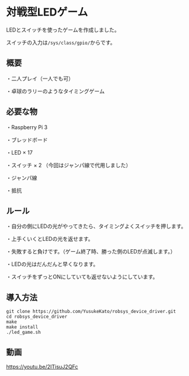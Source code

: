# 対戦型LEDゲーム

LEDとスイッチを使ったゲームを作成しました。

スイッチの入力は```/sys/class/gpio/```からです。



概要
---
・二人プレイ（一人でも可）

・卓球のラリーのようなタイミングゲーム



必要な物
---
・Raspberry Pi 3

・ブレッドボード

・LED × 17

・スイッチ × 2 （今回はジャンパ線で代用しました）

・ジャンパ線

・抵抗



ルール
---
・自分の側にLEDの光がやってきたら、タイミングよくスイッチを押します。

・上手くいくとLEDの光を返せます。

・失敗すると負けです。（ゲーム終了時、勝った側のLEDが点滅します。）

・LEDの光はだんだんと早くなります。

・スイッチをずっとONにしていても返せないようにしています。



導入方法
---
```
git clone https://github.com/YusukeKato/robsys_device_driver.git
cd robsys_device_driver
make
make install
./led_game.sh
```



動画
---
https://youtu.be/2ITisuJ2QFc
